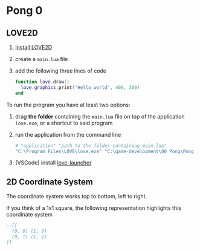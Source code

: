 # Pong 0

## LOVE2D

1. [Install LOVE2D](https://love2d.org/#download)

2. create a `main.lua` file

3. add the following three lines of code

   ```lua
   function love.draw()
     love.graphics.print('Hello world', 400, 300)
   end
   ```

To run the program you have at least two options:

1. drag **the folder** containing the `main.lua` file on top of the application `love.exe`, or a shortcut to said program

2. run the application from the command line

   ```bash
   # "application" "path to the folder containing main.lua"
   "C:\Program Files\LOVE\love.exe" "C:\game-development\00 Pong\Pong 0"
   ```

3. (VSCode) install [love-launcher](https://marketplace.visualstudio.com/items?itemName=JanW.love-launcher)

## 2D Coordinate System

The coordinate system works top to bottom, left to right.

If you think of a 1x1 square, the following representation highlights this coordinate system

```lua
--[[
  (0, 0) (1, 0)
  (0, 1) (1, 1)
]]
```
